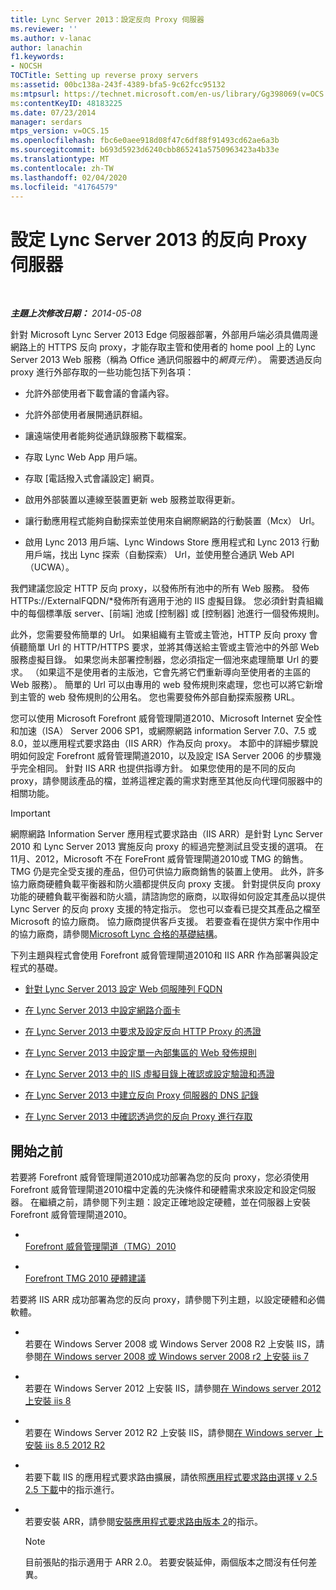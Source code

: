 ```yaml
---
title: Lync Server 2013：設定反向 Proxy 伺服器
ms.reviewer: ''
ms.author: v-lanac
author: lanachin
f1.keywords:
- NOCSH
TOCTitle: Setting up reverse proxy servers
ms:assetid: 00bc138a-243f-4389-bfa5-9c62fcc95132
ms:mtpsurl: https://technet.microsoft.com/en-us/library/Gg398069(v=OCS.15)
ms:contentKeyID: 48183225
ms.date: 07/23/2014
manager: serdars
mtps_version: v=OCS.15
ms.openlocfilehash: fbc6e0aee918d08f47c6df88f91493cd62ae6a3b
ms.sourcegitcommit: b693d5923d6240cbb865241a5750963423a4b33e
ms.translationtype: MT
ms.contentlocale: zh-TW
ms.lasthandoff: 02/04/2020
ms.locfileid: "41764579"
---
```

<div data-xmlns="http://www.w3.org/1999/xhtml">

<div class="topic" data-xmlns="http://www.w3.org/1999/xhtml" data-msxsl="urn:schemas-microsoft-com:xslt" data-cs="http://msdn.microsoft.com/en-us/">

<div data-asp="http://msdn2.microsoft.com/asp">

# <a name="setting-up-reverse-proxy-servers-for-lync-server-2013"></a>設定 Lync Server 2013 的反向 Proxy 伺服器

</div>

<div id="mainSection">

<div id="mainBody">

<span> </span>

_**主題上次修改日期：** 2014-05-08_

針對 Microsoft Lync Server 2013 Edge 伺服器部署，外部用戶端必須具備周邊網路上的 HTTPS 反向 proxy，才能存取主管和使用者的 home pool 上的 Lync Server 2013 Web 服務（稱為 Office 通訊伺服器中的*網頁元件*）。 需要透過反向 proxy 進行外部存取的一些功能包括下列各項：

  - 允許外部使用者下載會議的會議內容。

  - 允許外部使用者展開通訊群組。

  - 讓遠端使用者能夠從通訊錄服務下載檔案。

  - 存取 Lync Web App 用戶端。

  - 存取 [電話撥入式會議設定] 網頁。

  - 啟用外部裝置以連線至裝置更新 web 服務並取得更新。

  - 讓行動應用程式能夠自動探索並使用來自網際網路的行動裝置（Mcx） Url。

  - 啟用 Lync 2013 用戶端、Lync Windows Store 應用程式和 Lync 2013 行動用戶端，找出 Lync 探索（自動探索） Url，並使用整合通訊 Web API （UCWA）。

我們建議您設定 HTTP 反向 proxy，以發佈所有池中的所有 Web 服務。 發佈 HTTPs://ExternalFQDN/\*發佈所有適用于池的 IIS 虛擬目錄。 您必須針對貴組織中的每個標準版 server、[前端] 池或 [控制器] 或 [控制器] 池進行一個發佈規則。

此外，您需要發佈簡單的 Url。 如果組織有主管或主管池，HTTP 反向 proxy 會偵聽簡單 Url 的 HTTP/HTTPS 要求，並將其傳送給主管或主管池中的外部 Web 服務虛擬目錄。 如果您尚未部署控制器，您必須指定一個池來處理簡單 Url 的要求。 （如果這不是使用者的主版池，它會先將它們重新導向至使用者的主區的 Web 服務）。 簡單的 Url 可以由專用的 web 發佈規則來處理，您也可以將它新增到主管的 web 發佈規則的公用名。 您也需要發佈外部自動探索服務 URL。

您可以使用 Microsoft Forefront 威脅管理閘道2010、Microsoft Internet 安全性和加速（ISA） Server 2006 SP1，或網際網路 information Server 7.0、7.5 或8.0，並以應用程式要求路由（IIS ARR）作為反向 proxy。 本節中的詳細步驟說明如何設定 Forefront 威脅管理閘道2010，以及設定 ISA Server 2006 的步驟幾乎完全相同。 針對 IIS ARR 也提供指導方針。 如果您使用的是不同的反向 proxy，請參閱該產品的檔，並將這裡定義的需求對應至其他反向代理伺服器中的相關功能。

<div>


> [!IMPORTANT]  
> 網際網路 Information Server 應用程式要求路由（IIS ARR）是針對 Lync Server 2010 和 Lync Server 2013 實施反向 proxy 的經過完整測試且受支援的選項。 在11月、2012，Microsoft 不在 ForeFront 威脅管理閘道2010或 TMG 的銷售。 TMG 仍是完全受支援的產品，但仍可供協力廠商銷售的裝置上使用。 此外，許多協力廠商硬體負載平衡器和防火牆都提供反向 proxy 支援。 針對提供反向 proxy 功能的硬體負載平衡器和防火牆，請諮詢您的廠商，以取得如何設定其產品以提供 Lync Server 的反向 proxy 支援的特定指示。 您也可以查看已提交其產品之檔至 Microsoft 的協力廠商。 協力廠商提供客戶支援。 若要查看在提供方案中作用中的協力廠商，請參閱<A href="http://go.microsoft.com/fwlink/?linkid=268730">Microsoft Lync 合格的基礎結構</A>。



</div>

下列主題與程式會使用 Forefront 威脅管理閘道2010和 IIS ARR 作為部署與設定程式的基礎。

  - [針對 Lync Server 2013 設定 Web 伺服陣列 FQDN](lync-server-2013-configure-web-farm-fqdns.md)

  - [在 Lync Server 2013 中設定網路介面卡](lync-server-2013-configure-network-adapters.md)

  - [在 Lync Server 2013 中要求及設定反向 HTTP Proxy 的憑證](lync-server-2013-request-and-configure-a-certificate-for-your-reverse-http-proxy.md)

  - [在 Lync Server 2013 中設定單一內部集區的 Web 發佈規則](lync-server-2013-configure-web-publishing-rules-for-a-single-internal-pool.md)

  - [在 Lync Server 2013 中的 IIS 虛擬目錄上確認或設定驗證和憑證](lync-server-2013-verify-or-configure-authentication-and-certification-on-iis-virtual-directories.md)

  - [在 Lync Server 2013 中建立反向 Proxy 伺服器的 DNS 記錄](lync-server-2013-create-dns-records-for-reverse-proxy-servers.md)

  - [在 Lync Server 2013 中確認透過您的反向 Proxy 進行存取](lync-server-2013-verify-access-through-your-reverse-proxy.md)

<div>

## <a name="before-you-begin"></a>開始之前

若要將 Forefront 威脅管理閘道2010成功部署為您的反向 proxy，您必須使用 Forefront 威脅管理閘道2010檔中定義的先決條件和硬體需求來設定和設定伺服器。 在繼續之前，請參閱下列主題：設定正確地設定硬體，並在伺服器上安裝 Forefront 威脅管理閘道2010。

  - <span></span>  
    [Forefront 威脅管理閘道（TMG）2010](http://go.microsoft.com/fwlink/?linkid=291292)

  - <span></span>  
    [Forefront TMG 2010 硬體建議](http://go.microsoft.com/fwlink/?linkid=291293)

若要將 IIS ARR 成功部署為您的反向 proxy，請參閱下列主題，以設定硬體和必備軟體。

  - <span></span>  
    若要在 Windows Server 2008 或 Windows Server 2008 R2 上安裝 IIS，請參閱[在 Windows server 2008 或 Windows server 2008 r2 上安裝 iis 7](http://go.microsoft.com/fwlink/?linkid=291296)

  - <span></span>  
    若要在 Windows Server 2012 上安裝 IIS，請參閱[在 Windows server 2012 上安裝 iis 8](http://go.microsoft.com/fwlink/?linkid=291297)

  - <span></span>  
    若要在 Windows Server 2012 R2 上安裝 IIS，請參閱[在 Windows server 上安裝 iis 8.5 2012 R2](http://go.microsoft.com/fwlink/?linkid=330687)

  - <span></span>  
    若要下載 IIS 的應用程式要求路由擴展，請依照[應用程式要求路由選擇 v 2.5 2.5 下載](http://go.microsoft.com/fwlink/?linkid=291298)中的指示進行。

  - <span></span>  
    若要安裝 ARR，請參閱[安裝應用程式要求路由版本 2](http://go.microsoft.com/fwlink/?linkid=291299)的指示。
    
    <div>
    

    > [!NOTE]  
    > 目前張貼的指示適用于 ARR 2.0。 若要安裝延伸，兩個版本之間沒有任何差異。

    
    </div>

</div>

</div>

<span> </span>

</div>

</div>

</div>

